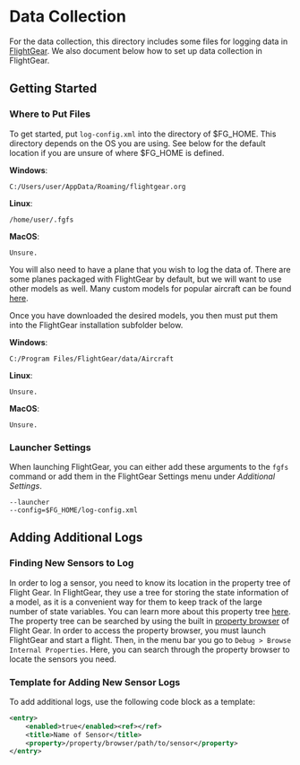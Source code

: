 # Data Collection
For the data collection, this directory includes some files for logging data
in [FlightGear](https://www.flightgear.org/download/). We also document below
how to set up data collection in FlightGear.

## Getting Started

### Where to Put Files
To get started, put `log-config.xml` into the directory of $FG_HOME. This directory
depends on the OS you are using. See below for the default location if you are
unsure of where $FG_HOME is defined.

**Windows**:
```
C:/Users/user/AppData/Roaming/flightgear.org
```

**Linux**:
```
/home/user/.fgfs
```

**MacOS**:
```
Unsure.
```

You will also need to have a plane that you wish to log the data of. There are some
planes packaged with FlightGear by default, but we will want to use other models as
well. Many custom models for popular aircraft can be found
[here](https://www.flightgear.org/download/download-aircraft/).

Once you have downloaded the desired models, you then must put them into the
FlightGear installation subfolder below.

**Windows**:
```
C:/Program Files/FlightGear/data/Aircraft
```

**Linux**:
```
Unsure.
```

**MacOS**:
```
Unsure.
```

### Launcher Settings
When launching FlightGear, you can either add these arguments to the `fgfs` command or
add them in the FlightGear Settings menu under *Additional Settings*.

```
--launcher
--config=$FG_HOME/log-config.xml
```

## Adding Additional Logs

### Finding New Sensors to Log
In order to log a sensor, you need to know its location in the property tree of
Flight Gear. In FlightGear, they use a tree for storing the state information
of a model, as it is a convenient way for them to keep track of the large number
of state variables. You can learn more about this property tree
[here](https://wiki.flightgear.org/Property_Tree/Explained). The property tree
can be searched by using the built in
[property browser](https://wiki.flightgear.org/Property_browser) of Flight Gear.
In order to access the property browser, you must launch FlightGear and start a
flight. Then, in the menu bar you go to `Debug > Browse Internal Properties`.
Here, you can search through the property browser to locate the sensors you need.

### Template for Adding New Sensor Logs
To add additional logs, use the following code block as a template:
```xml
<entry>
    <enabled>true</enabled><ref></ref>
    <title>Name of Sensor</title>
    <property>/property/browser/path/to/sensor</property>
</entry>
```
